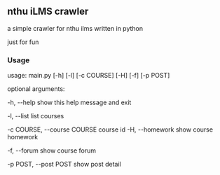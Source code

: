 ## nthu iLMS crawler

a simple crawler for nthu ilms written in python

just for fun

### Usage

usage: main.py [-h] [-l] [-c COURSE] [-H] [-f] [-p POST]

optional arguments:

  -h, --help            show this help message and exit

  -l, --list            list courses

  -c COURSE, --course COURSE
                        course id
  -H, --homework        show course homework

  -f, --forum           show course forum

  -p POST, --post POST  show post detail

